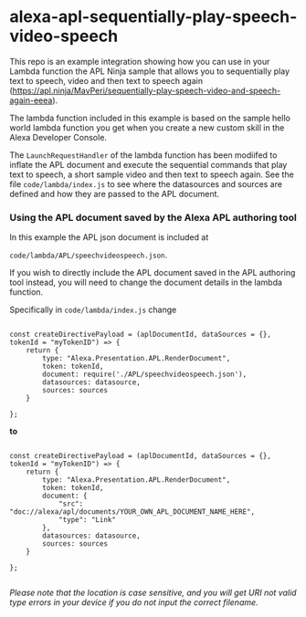 # alexa-apl-sequentially-play-speech-video-speech
This repo is an example integration showing how you can use in your Lambda function the APL Ninja sample that allows you to sequentially play text to speech, video and then text to speech again (https://apl.ninja/MavPeri/sequentially-play-speech-video-and-speech-again-eeea).


The lambda function included in this example is based on the sample hello world lambda function you get when you create a new custom skill in the Alexa Developer Console.


The ```LaunchRequestHandler``` of the lambda function has been modiifed to inflate the APL document and execute the sequential commands that play text to speech, a short sample video and then text to speech again. See the file  ```code/lambda/index.js``` to see where the datasources and sources are defined and how they are passed to the APL document. 

### Using the APL document saved by the Alexa APL authoring tool
In this example  the APL json document is included at

```code/lambda/APL/speechvideospeech.json```. 

If you wish to directly include the APL document saved in the APL authoring tool instead, you will need to change the document details in the lambda function.

Specifically in ``` code/lambda/index.js ``` change 

```

const createDirectivePayload = (aplDocumentId, dataSources = {}, tokenId = "myTokenID") => {
    return {
        type: "Alexa.Presentation.APL.RenderDocument",
        token: tokenId,
        document: require('./APL/speechvideospeech.json'),
        datasources: datasource,
        sources: sources
    }
    
};

```

**to** 

```

const createDirectivePayload = (aplDocumentId, dataSources = {}, tokenId = "myTokenID") => {
    return {
        type: "Alexa.Presentation.APL.RenderDocument",
        token: tokenId,
        document: {
            "src": "doc://alexa/apl/documents/YOUR_OWN_APL_DOCUMENT_NAME_HERE",
            "type": "Link"
        },
        datasources: datasource,
        sources: sources
    }
    
};


```

*Please note that the location is case sensitive, and you will get URI not valid type errors in your device if you do not input the correct filename.*






